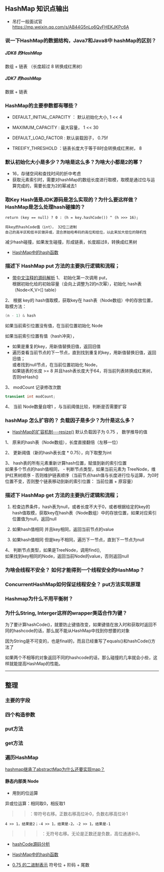 ## HashMap 知识点输出 

- 吊打一般面试官 https://mp.weixin.qq.com/s/AB44G5nLo6QvFHEKJKPc6A

### 说一下HashMap的数据结构，Java7和Java8中 hashMap的区别？


##### JDK8 的HashMap
数组 + 链表 （长度超过 8 转换成红黑树）

##### JDK7 的hashMap
数据 + 链表

    

### HashMap的主要参数都有哪些？
- DEFAULT_INITIAL_CAPACITY ： 默认初始化大小, 1 << 4

- MAXIMUM_CAPACITY : 最大容量， 1 << 30

- DEFAULT_LOAD_FACTOR : 默认装载因子， 0.75f

- TREEIFY_THRESHOLD ：链表长度大于等于8时会转换成红黑树， 8


### 默认初始化大小是多少？为啥是这么多？为啥大小都是2的幂？
- 16，存储空间和查找时间的折中考虑
- 获取元素索引时，需要对hashMap的数组长度进行取模，取模是通过位与运算完成的，需要长度为2的幂减去1


### 取Key Hash值是JDK源码是怎么实现的？为什么要这样做？ HashMap是怎么处理hash碰撞的？
```
return (key == null) ? 0 : (h = key.hashCode()) ^ (h >>> 16);

将key的hashCode值（int）， 32位二进制         
自己的高半区和低半区做异或，混合原始哈希码的高位和低位，以此来加大低位的随机性
```
减少hash碰撞，如果发生碰撞，形成链表，长度超过8，转换成红黑树

- [HashMap中的hash函数](https://www.cnblogs.com/zhengwang/p/8136164.html)


### 描述下 HashMap put 方法的主要执行逻辑和流程；
- [带中文注释的源码解析](https://blog.csdn.net/AJ1101/article/details/79413939)
1、 初始化第一次调用 put，    
根据初始化给的初始容量（会向上调整为2的n次幂），初始化 hash表（Node<K,V>[] table）

2、 根据 key的 hash值取模，获取key在 hash表（Node数组）中的存放位置，   
取模方法：
```java
(n - 1) & hash
```

如果当前索引位置没有值，在当前位置初始化 Node     

如果当前索引位置有值（hash冲突），     
   - 如果是重复的key，用新值替换旧值，返回旧值
   - 遍历查看当前节点的下一节点，直到找到重复的key，用新值替换旧值，返回旧值；     
   或者找到null节点，在当前位置初始化 Node，        
   如果链表的长度 >= 8 并且hash表长度大于64，将当前列表转换成红黑树，否则reHash()     
   

3、 modCount 记录修改次数 
```java
transient int modCount;
```

4、 当前 Node数量自增1 ，与当前阈值比较，判断是否需要扩容


### hashMap 怎么扩容的？ 负载因子是多少？为什是这么多？
- [HashMap的扩容机制---resize()](https://blog.csdn.net/AJ1101/article/details/80301522)
默认负载因子为 0.75 ， 数学推导的值

1、 原来的hash表（Node数组），长度直接翻倍（左移一位）   

2、 更新阈值（新的hash表长度 * 0.75），向下取整为int

3、 hash表的所有元素重新计算hash位置，赋值到新的索引位置       
如果多个节点的hash值相同，
    - 判断节点类型，如果当前元素为 TreeNode，维护红黑树顺序
    - 否则维护链表顺序（当前节点hash值与长度进行位与运算，为0时位置不变，否则整个链表移动到新的索引位置： 当前位置 + 原容量）

### 描述下 HashMap get 方法的主要执行逻辑和流程；
1. 检查边界条件，hash表为null，或者长度不大于0，或者根据给定的key的hash值取模，获取key在hash表（Node数组）中的存放位置，如果对应索引位置值为null，返回null

2. 如果hash值相同 并且key相同，返回当前节点的value

3. 如果hash值相同 但是key不相同，遍历下一节点，直到下一节点为null       

4、 判断节点类型，如果是TreeNode，调用find(),         
如果找到key相同的Node，返回当前Node的value，否则返回null

### 为啥会线程不安全？ 如何才能得到一个线程安全的HashMap？


### ConcurrentHashMap如何保证线程安全？ put方法实现原理


### Hashmap为什么不用平衡树？

### 为什么String, Interger这样的wrapper类适合作为键？
为了要计算hashCode()，就要防止键值改变，如果键值在放入时和获取时返回不同的hashcode的话，那么就不能从HashMap中找到你想要的对象

因为String是不可变的，也是final的，而且已经重写了equals()和hashCode()方法了

如果两个不相等的对象返回不同的hashcode的话，那么碰撞的几率就会小些，这样就能提高HashMap的性能。    

---

## 整理

### 主要的字段

### 四个构造参数

### put方法

### get方法

### 遍历HashMap

[hashmap继承了abstractMap为什么还要实现map？](https://stackoverflow.com/questions/2165204/why-does-linkedhashsete-extend-hashsete-and-implement-sete)

#### 静态内部类 Node
- 用到的位运算

异或位运算：相同取0，相反取1

>>：带符号右移。正数右移高位补0，负数右移高位补1
```
4 >> 1，结果是2；-4 >> 1，结果是-2。-2 >> 1，结果是-1
```

>>>：无符号右移。无论是正数还是负数，高位通通补0。



- [hashCode源码分析](https://blog.csdn.net/changrj6/article/details/100043822)

- [HashMap中的hash函数](https://www.cnblogs.com/zhengwang/p/8136164.html)

- [0.75 的二进制表示](https://www.cnblogs.com/M-Anonymous/p/9615364.html)
符号位 + 阶码 + 尾数